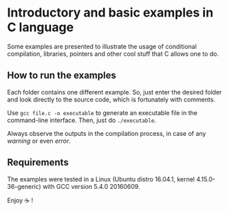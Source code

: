 # Introductory and basic examples in C language

Some examples are presented to illustrate the usage of conditional compilation,
libraries, pointers and other cool stuff that C allows one to do.



## How to run the examples

Each folder contains one different example. So, just enter the desired folder
and look directly to the source code, which is fortunately with comments.

Use `gcc file.c -o executable` to generate an executable file in the
command-line interface. Then, just do `./executable`.


Always observe the outputs in the compilation process, in case of any _warning_ or
even _error_.


## Requirements

The examples were tested in a Linux (Ubuntu distro 16.04.1, kernel
4.15.0-36-generic) with GCC version 5.4.0 20160609.


Enjoy :coffee: !